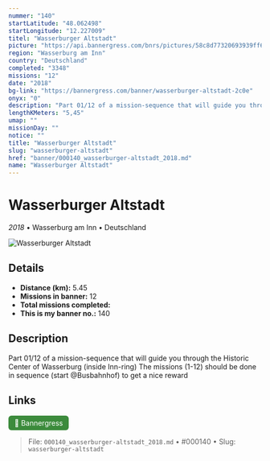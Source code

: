 ```yaml
---
nummer: "140"
startLatitude: "48.062498"
startLongitude: "12.227009"
titel: "Wasserburger Altstadt"
picture: "https://api.bannergress.com/bnrs/pictures/58c8d77320693939ff63ece4ba442a6d"
region: "Wasserburg am Inn"
country: "Deutschland"
completed: "3348"
missions: "12"
date: "2018"
bg-link: "https://bannergress.com/banner/wasserburger-altstadt-2c0e"
onyx: "0"
description: "Part 01/12 of a mission-sequence that will guide you through the Historic Center of Wasserburg (inside Inn-ring)\nThe missions (1-12) should be done in sequence (start @Busbahnhof) to get a nice reward"
lengthKMeters: "5,45"
umap: ""
missionDay: ""
notice: ""
title: "Wasserburger Altstadt"
slug: "wasserburger-altstadt"
href: "banner/000140_wasserburger-altstadt_2018.md"
name: "Wasserburger Altstadt"
---
```

# Wasserburger Altstadt

*2018* • Wasserburg am Inn • Deutschland

![Wasserburger Altstadt](https://api.bannergress.com/bnrs/pictures/58c8d77320693939ff63ece4ba442a6d)



## Details
- **Distance (km):** 5.45
- **Missions in banner:** 12
- **Total missions completed:** 
- **This is my banner no.:** 140



## Description
Part 01/12 of a mission-sequence that will guide you through the Historic Center of Wasserburg (inside Inn-ring)
The missions (1-12) should be done in sequence (start @Busbahnhof) to get a nice reward



## Links
<a href="https://bannergress.com/banner/wasserburger-altstadt-2c0e" target="_blank" style="display:inline-block;margin-right:8px;padding:6px 12px;background:#3c8b3c;color:#fff;text-decoration:none;border-radius:6px;">🔗 Bannergress</a>



> File: `000140_wasserburger-altstadt_2018.md` • #000140 • Slug: `wasserburger-altstadt`
